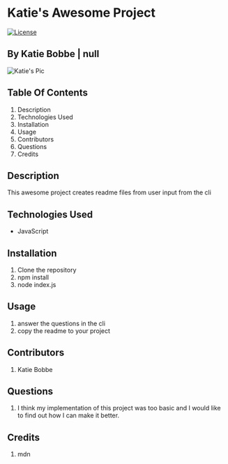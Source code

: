 
# Katie's Awesome Project
[![License](https://img.shields.io/badge/License-Apache%202.0-blue.svg)](https://opensource.org/licenses/Apache-2.0)
## By Katie Bobbe | null
![Katie's Pic](https://avatars2.githubusercontent.com/u/38509741?v=4)

## Table Of Contents
1. Description
2. Technologies Used
3. Installation
4. Usage
5. Contributors
6. Questions
7. Credits

## Description
This awesome project creates readme files from user input from the cli
## Technologies Used
* JavaScript
    
## Installation
1. Clone the repository
2. npm install
3. node index.js

## Usage
1. answer the questions in the cli
2. copy the readme to your project

## Contributors
1. Katie Bobbe

## Questions
1. I think my implementation of this project was too basic and I would like to find out how I can make it better.

## Credits 
1. mdn

